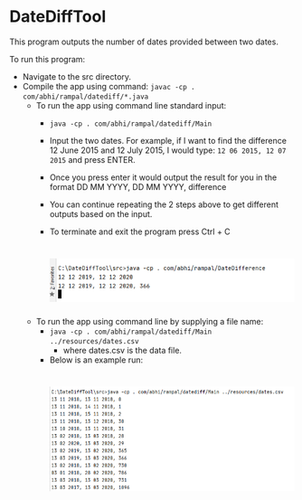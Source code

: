 # DateDiffTool
This program outputs the number of dates provided between two dates.

To run this program: 
- Navigate to the src directory.
- Compile the app using command: `javac -cp . com/abhi/rampal/datediff/*.java`
    -   To run the app using command line standard input: 
        - `java -cp . com/abhi/rampal/datediff/Main`
        -   Input the two dates. For example, if I want to find the difference 12 June 2015 and 12 July 2015, I would type: 
    `12 06 2015, 12 07 2015` and press ENTER.
        -   Once you press enter it would output the result for you in the format
    DD MM YYYY, DD MM YYYY, difference
        - You can continue repeating the 2 steps above to get different outputs based on
the input.
        - To terminate and exit the program press Ctrl + C

            # <img src="/example-input.PNG">
     - To run the app using command line by supplying a file name:
        - `java -cp . com/abhi/rampal/datediff/Main ../resources/dates.csv`
            - where dates.csv is the data file.
        - Below is an example run:
            # <img src="/example-input-file.PNG">


